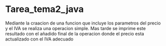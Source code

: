 # Tarea_tema2_java

Mediante la craacion de una funcion que incluye los parametros del precio y el IVA se realiza una operacion simple.
Mas tarde se imprime este resultado con el añadido final de la operacion donde el precio esta actualizado con el IVA adecuado
